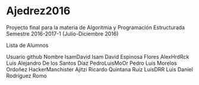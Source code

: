 # Ajedrez2016

Proyecto final para la materia de Algoritmia y Programación Estructurada
Semestre 2016-2017-1 (Julio-Diciembre 2016)

Lista de Alumnos

Usuario github      Nombre 
IsamDavid           Isam David Espinosa Flores
AlexHrdRck          Luis Alejandro De los Santos Díaz
PedroLuisMoOr       Pedro Luis Morelos Ordoñez 
HackerManchister    Ajitzi Ricardo Quintana Ruiz
LuisDRR             Luis Daniel Rodríguez Romo 
